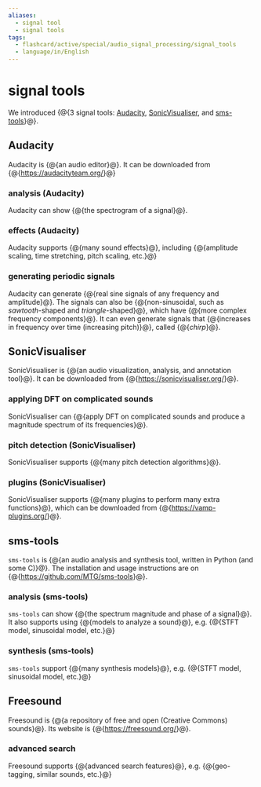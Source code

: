 ```yaml
---
aliases:
  - signal tool
  - signal tools
tags:
  - flashcard/active/special/audio_signal_processing/signal_tools
  - language/in/English
---
```


# signal tools

We introduced {@{3 signal tools: [Audacity](#Audacity), [SonicVisualiser](#SonicVisualiser), and [sms-tools](#sms-tools)}@}. <!--SR:!2028-09-20,1165,350-->

## Audacity

Audacity is {@{an audio editor}@}. It can be downloaded from {@{<https://audacityteam.org/>}@} <!--SR:!2025-08-22,292,330!2025-08-10,283,330-->

### analysis (Audacity)

Audacity can show {@{the spectrogram of a signal}@}. <!--SR:!2025-09-15,310,349-->

### effects \(Audacity\)

Audacity supports {@{many sound effects}@}, including {@{amplitude scaling, time stretching, pitch scaling, etc.}@} <!--SR:!2025-07-21,19,355!2025-07-21,19,355-->

### generating periodic signals

Audacity can generate {@{real sine signals of any frequency and amplitude}@}. The signals can also be {@{non-sinusoidal, such as _sawtooth_-shaped and _triangle_-shaped}@}, which have {@{more complex frequency components}@}. It can even generate signals that {@{increases in frequency over time (increasing pitch)}@}, called {@{_chirp_}@}. <!--SR:!2028-05-01,1043,358!2027-11-06,912,358!2028-07-17,1108,358!2028-02-04,977,358!2028-05-29,1071,358-->

## SonicVisualiser

SonicVisualiser is {@{an audio visualization, analysis, and annotation tool}@}. It can be downloaded from {@{<https://sonicvisualiser.org/>}@}. <!--SR:!2028-06-07,1080,350!2028-09-19,1164,350-->

### applying DFT on complicated sounds

SonicVisualiser can {@{apply DFT on complicated sounds and produce a magnitude spectrum of its frequencies}@}. <!--SR:!2028-05-02,1044,358-->

### pitch detection \(SonicVisualiser\)

SonicVisualiser supports {@{many pitch detection algorithms}@}. <!--SR:!2025-07-21,19,355-->

### plugins \(SonicVisualiser\)

SonicVisualiser supports {@{many plugins to perform many extra functions}@}, which can be downloaded from {@{<https://vamp-plugins.org/>}@}. <!--SR:!2025-07-21,19,355!2025-07-21,19,355-->

## sms-tools

`sms-tools` is {@{an audio analysis and synthesis tool, written in Python (and some C)}@}. The installation and usage instructions are on {@{<https://github.com/MTG/sms-tools>}@}. <!--SR:!2028-09-21,1166,350!2025-09-11,307,330-->

### analysis (sms-tools)

`sms-tools` can show {@{the spectrum magnitude and phase of a signal}@}.  It also supports using {@{models to analyze a sound}@}, e.g. {@{STFT model, sinusoidal model, etc.}@} <!--SR:!2025-10-02,324,349!2025-07-21,19,355!2025-07-21,19,355-->

### synthesis (sms-tools)

`sms-tools` support {@{many synthesis models}@}, e.g. {@{STFT model, sinusoidal model, etc.}@} <!--SR:!2025-07-20,18,355!2025-07-20,18,355-->

## Freesound

Freesound is {@{a repository of free and open (Creative Commons) sounds}@}. Its website is {@{<https://freesound.org/>}@}. <!--SR:!2025-10-05,327,349!2025-10-07,328,349-->

### advanced search

Freesound supports {@{advanced search features}@}, e.g. {@{geo-tagging, similar sounds, etc.}@} <!--SR:!2025-07-21,19,355!2025-07-21,19,355-->
